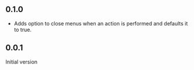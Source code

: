## 0.1.0

* Adds option to close menus when an action is performed and defaults it to true.

## 0.0.1

Initial version
